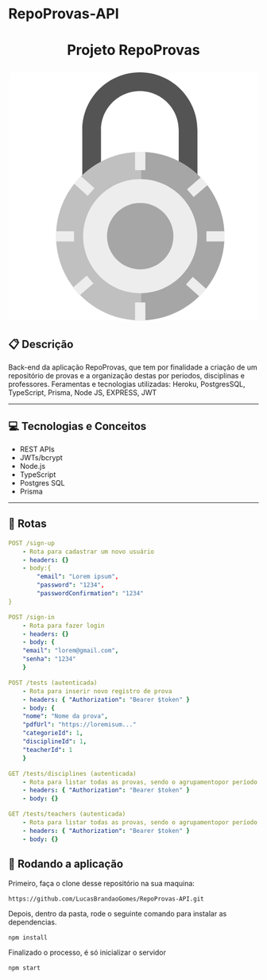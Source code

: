 # RepoProvas-API

# <p align = "center"> Projeto RepoProvas </p>

<p align = "center">
   <img src="https://github.com/LucasBrandaoGomes/RepoProvas-API/blob/d737880743d85a46126bc65d082c90f22f4709bb/img/drivenpass-logo.png" />
</p>

##  :clipboard: Descrição

Back-end da aplicação RepoProvas, que tem por finalidade a criação de um repositório de provas e a organização destas por periodos, disciplinas e professores. 
Feramentas e tecnologias utilizadas: Heroku, PostgresSQL, TypeScript, Prisma, Node JS, EXPRESS, JWT
***

## :computer:	 Tecnologias e Conceitos

- REST APIs
- JWTs/bcrypt
- Node.js
- TypeScript
- Postgres SQL
- Prisma 

***

## :rocket: Rotas

```yml
POST /sign-up
    - Rota para cadastrar um novo usuário
    - headers: {}
    - body:{
        "email": "Lorem ipsum",
        "password": "1234",
        "passwordConfirmation": "1234"
}
```
    
```yml 
POST /sign-in
    - Rota para fazer login
    - headers: {}
    - body: {
    "email": "lorem@gmail.com",
    "senha": "1234"
    }
```
```yml 
POST /tests (autenticada)
    - Rota para inserir novo registro de prova
    - headers: { "Authorization": "Bearer $token" }
    - body: {
    "nome": "Nome da prova",
    "pdfUrl": "https://loremisum..."
    "categorieId": 1,
    "disciplineId": 1,
    "teacherId": 1    
    }
```

```yml 
GET /tests/disciplines (autenticada)
    - Rota para listar todas as provas, sendo o agrupamentopor período e por disciplinas
    - headers: { "Authorization": "Bearer $token" }
    - body: {}
```

```yml 
GET /tests/teachers (autenticada)
    - Rota para listar todas as provas, sendo o agrupamentopor período e por professor
    - headers: { "Authorization": "Bearer $token" }
    - body: {}
```

## 🏁 Rodando a aplicação

Primeiro, faça o clone desse repositório na sua maquina:

```
https://github.com/LucasBrandaoGomes/RepoProvas-API.git
```

Depois, dentro da pasta, rode o seguinte comando para instalar as dependencias.

```
npm install
```

Finalizado o processo, é só inicializar o servidor
```
npm start
```

